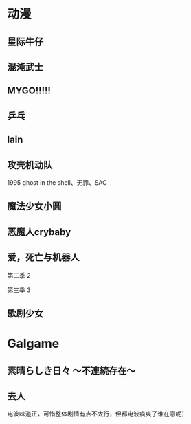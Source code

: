 

# 动漫

## 星际牛仔
## 混沌武士
## MYGO!!!!!
## 乒乓
## lain
## 攻壳机动队
1995 ghost in the shell、无罪、SAC
## 魔法少女小圆
## 恶魔人crybaby
## 爱，死亡与机器人

第二季 2

第三季 3

## 歌剧少女

# Galgame

## 素晴らしき日々 ～不連続存在～
## 去人
电波味道正，可惜整体剧情有点不太行，但都电波疯爽了谁在意呢）









